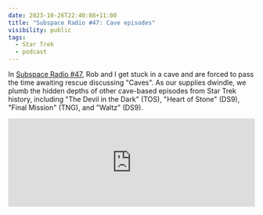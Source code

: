 ```yaml
---
date: 2023-10-26T22:40:08+11:00
title: "Subspace Radio #47: Cave episodes"
visibility: public
tags:
  - Star Trek
  - podcast
---
```

In [Subspace Radio #47](https://www.subspace.fm/episodes/episode-47-cave-episodes-ld-4x08-caves), Rob and I get stuck in a cave and are forced to pass the time awaiting rescue discussing "Caves". As our supplies dwindle, we plumb the hidden depths of other cave-based episodes from Star Trek history, including "The Devil in the Dark" (TOS), "Heart of Stone" (DS9), "Final Mission" (TNG), and "Waltz" (DS9).

<iframe width="100%" height="180" frameborder="no" scrolling="no" seamless src="https://share.transistor.fm/e/6a8beba6"></iframe>

